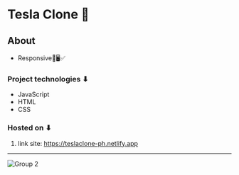 # Tesla Clone 🚗

<h2>About</h2>

* Responsive📲🖥✅

<h3> Project technologies ⬇</h3>


* JavaScript
* HTML
* CSS



<h3>Hosted on ⬇</h3>

1. link site: https://teslaclone-ph.netlify.app

<hr>


![Group 2](https://user-images.githubusercontent.com/56638509/169886707-766de2ad-6fa2-4c2b-95f4-b1a80de2e2bb.png)
